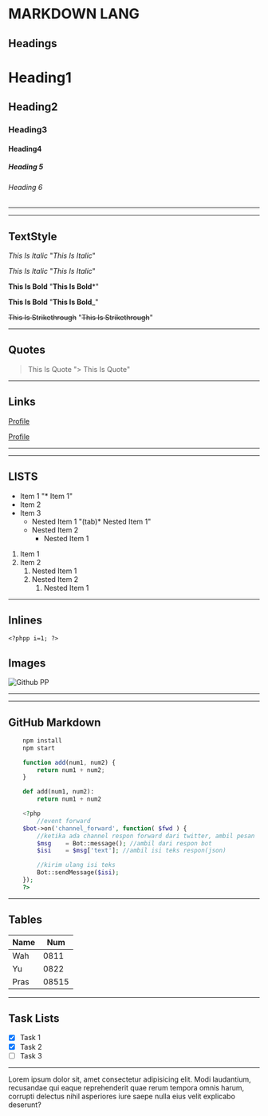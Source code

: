 # MARKDOWN LANG
## Headings
<!-- Heading -->
# Heading1
## Heading2
### Heading3
#### Heading4
##### Heading 5
###### Heading 6
<!-- Only u~ H6 -->
<!-- Ruler -->
___
---

## TextStyle
<!-- Italic -->
*This Is Italic* \"*This Is Italic*"

_This Is Italic_ \"_This Is Italic_"

<!-- Strong -->
**This Is Bold** \"**This Is Bold***"

__This Is Bold__ \"__This Is Bold___"

<!-- Strikethrough -->
~~This Is Strikethrough~~ \"~~This Is Strikethrough~~"

---

## Quotes
<!-- Blockuote -->
> This Is Quote \"> This Is Quote"
___

## Links
<!-- Links -->
<!-- without title --> 
[Profile](http://github.com/prasojowahyu)

<!-- With title -->
[Profile](http://github.com/prasojowahyu "Github Profile /Prasojowahyu")

___
___

## LISTS

<!-- UL -->
* Item 1 \"* Item 1"
* Item 2
* Item 3 
    * Nested Item 1 \"(tab)* Nested Item 1"
    * Nested Item 2
        * Nested Item 1

<!-- OL -->
1. Item 1
1. Item 2
    1. Nested Item 1
    1. Nested Item 2
        1. Nested Item 1
___

## Inlines
<!-- Inline Code Block -->
`<?phpp i=1; ?>`

## Images
<!-- Linked img -->
![Github PP](https://avatars2.githubusercontent.com/u/64030808?s=400&u=234e9da1e9cb53dff4ed2442280e01020d545c5e&v=4)
___
---

## GitHub Markdown
<!-- Code Blocks -->
```bash
    npm install
    npm start
```
<!-- Js -->
```javascript
    function add(num1, num2) {
        return num1 + num2;
    }
```
<!-- Py -->
```python
    def add(num1, num2):
        return num1 + num2
```
<!-- PHP -->
```php
    <?php
        //event forward
	$bot->on('channel_forward', function( $fwd ) {
		//ketika ada channel respon forward dari twitter, ambil pesan
		$msg	= Bot::message(); //ambil dari respon bot
		$isi	= $msg['text']; //ambil isi teks respon(json)

		//kirim ulang isi teks
		Bot::sendMessage($isi);
	});
    ?>
```
___

## Tables
<!-- Manual -->
| Name  | Num       |
| ---   | ---       |
| Wah   | 0811  |
| Yu    | 0822  |
| Pras  | 08515 |
___

## Task Lists
* [x] Task 1
* [x] Task 2
* [ ] Task 3

---
Lorem ipsum dolor sit, amet consectetur adipisicing elit. Modi laudantium, recusandae qui eaque reprehenderit quae rerum tempora omnis harum, corrupti delectus nihil asperiores iure saepe nulla eius velit explicabo deserunt?